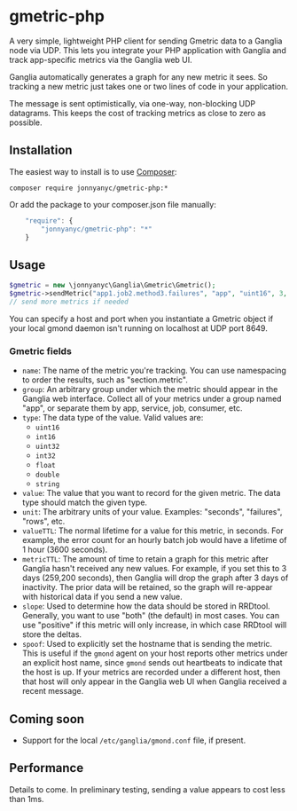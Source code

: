gmetric-php
===========

A very simple, lightweight PHP client for sending Gmetric data to a Ganglia node via UDP. This lets you integrate your PHP application with Ganglia and track app-specific metrics via the Ganglia web UI.

Ganglia automatically generates a graph for any new metric it sees. So tracking a new metric just takes one or two lines
of code in your application.

The message is sent optimistically, via one-way, non-blocking UDP datagrams. This keeps the cost of tracking metrics as close to zero as possible.

## Installation

The easiest way to install is to use [Composer](http://getcomposer.org):

```
composer require jonnyanyc/gmetric-php:*
```

Or add the package to your composer.json file manually:

```javascript
    "require": {
    	"jonnyanyc/gmetric-php": "*"
    }
```

## Usage

```php
$gmetric = new \jonnyanyc\Ganglia\Gmetric\Gmetric();
$gmetric->sendMetric("app1.job2.method3.failures", "app", "uint16", 3, "failures", 3600, 259200);
// send more metrics if needed
```

You can specify a host and port when you instantiate a Gmetric object if your local gmond daemon isn't running on localhost at UDP port 8649.

### Gmetric fields

* `name`: The name of the metric you're tracking. You can use namespacing to order the results, such as "section.metric".
* `group`: An arbitrary group under which the metric should appear in the Ganglia web interface. Collect all of your metrics under a group named "app", or separate them by app, service, job, consumer, etc.
* `type`: The data type of the value. Valid values are:
  * `uint16`
  * `int16`
  * `uint32`
  * `int32`
  * `float`
  * `double`
  * `string`
* `value`: The value that you want to record for the given metric. The data type should match the given type. 
* `unit`: The arbitrary units of your value. Examples: "seconds", "failures", "rows", etc.
* `valueTTL`: The normal lifetime for a value for this metric, in seconds. For example, the error count for an hourly batch job would have a lifetime of 1 hour (3600 seconds). 
* `metricTTL`: The amount of time to retain a graph for this metric after Ganglia hasn't received any new values. For example, if you set this to 3 days (259,200 seconds), then Ganglia will drop the graph after 3 days of inactivity. The prior data will be retained, so the graph will re-appear with historical data if you send a new value.
* `slope`: Used to determine how the data should be stored in RRDtool. Generally, you want to use "both" (the default) in most cases. You can use "positive" if this metric will only increase, in which case RRDtool will store the deltas.
* `spoof`: Used to explicitly set the hostname that is sending the metric. This is useful if the `gmond` agent on your host reports other metrics under an explicit host name, since `gmond` sends out heartbeats to indicate that the host is up. If your metrics are recorded under a different host, then that host will only appear in the Ganglia web UI when Ganglia received a recent message.


## Coming soon
* Support for the local `/etc/ganglia/gmond.conf` file, if present.

## Performance

Details to come. In preliminary testing, sending a value appears to cost less than 1ms.
